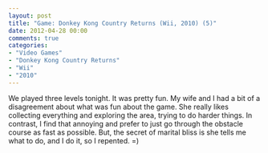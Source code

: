 ```yaml
---
layout: post
title: "Game: Donkey Kong Country Returns (Wii, 2010) (5)"
date: 2012-04-28 00:00
comments: true
categories:
- "Video Games"
- "Donkey Kong Country Returns"
- "Wii"
- "2010"
---
```


We played three levels tonight. It was pretty fun. My wife and I
had a bit of a disagreement about what was fun about the game. She
really likes collecting everything and exploring the area, trying
to do harder things. In contrast, I find that annoying and prefer
to just go through the obstacle course as fast as possible. But,
the secret of marital bliss is she tells me what to do, and I do
it, so I repented. =)
